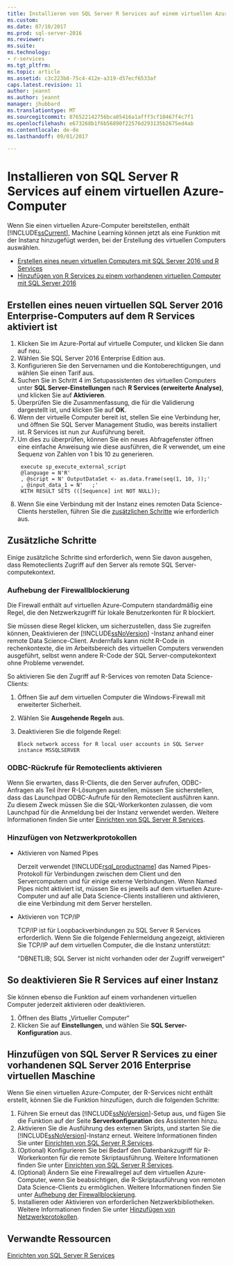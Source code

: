 ```yaml
---
title: Installieren von SQL Server R Services auf einem virtuellen Azure-Computer | Microsoft-Dokumentation
ms.custom: 
ms.date: 07/10/2017
ms.prod: sql-server-2016
ms.reviewer: 
ms.suite: 
ms.technology:
- r-services
ms.tgt_pltfrm: 
ms.topic: article
ms.assetid: c3c223b8-75c4-412e-a319-d57ecf6533af
caps.latest.revision: 11
author: jeannt
ms.author: jeannt
manager: jhubbard
ms.translationtype: MT
ms.sourcegitcommit: 876522142756bca05416a1afff3cf10467f4c7f1
ms.openlocfilehash: e673268b1f6b56890f22576d293135b2675ed4ab
ms.contentlocale: de-de
ms.lasthandoff: 09/01/2017

---
```

# <a name="installing-sql-server-r-services-on-an-azure-virtual-machine"></a>Installieren von SQL Server R Services auf einem virtuellen Azure-Computer
 
Wenn Sie einen virtuellen Azure-Computer bereitstellen, enthält [!INCLUDE[ssCurrent](../../includes/sscurrent-md.md)], Machine Learning können jetzt als eine Funktion mit der Instanz hinzugefügt werden, bei der Erstellung des virtuellen Computers auswählen.

+ [Erstellen eines neuen virtuellen Computers mit SQL Server 2016 und R Services](#new)
+ [Hinzufügen von R Services zu einem vorhandenen virtuellen Computer mit SQL Server 2016](#existing)

## <a name="new"></a>Erstellen eines neuen virtuellen SQL Server 2016 Enterprise-Computers auf dem R Services aktiviert ist

1. Klicken Sie im Azure-Portal auf virtuelle Computer, und klicken Sie dann auf neu.
2. Wählen Sie SQL Server 2016 Enterprise Edition aus.
3. Konfigurieren Sie den Servernamen und die Kontoberechtigungen, und wählen Sie einen Tarif aus.
4. Suchen Sie in Schritt 4 im Setupassistenten des virtuellen Computers unter **SQL Server-Einstellungen** nach **R Services (erweiterte Analyse)**, und klicken Sie auf **Aktivieren**.
5. Überprüfen Sie die Zusammenfassung, die für die Validierung dargestellt ist, und klicken Sie auf **OK**.
6. Wenn der virtuelle Computer bereit ist, stellen Sie eine Verbindung her, und öffnen Sie SQL Server Management Studio, was bereits installiert ist. R Services ist nun zur Ausführung bereit.
7. Um dies zu überprüfen, können Sie ein neues Abfragefenster öffnen eine einfache Anweisung wie diese ausführen, die R verwendet, um eine Sequenz von Zahlen von 1 bis 10 zu generieren.
   ```
    execute sp_execute_external_script
    @language = N'R'
    , @script = N' OutputDataSet <- as.data.frame(seq(1, 10, ));'
    , @input_data_1 = N'   ;'
    WITH RESULT SETS (([Sequence] int NOT NULL));
   ```
6. Wenn Sie eine Verbindung mit der Instanz eines remoten Data Science-Clients herstellen, führen Sie die [zusätzlichen Schritte](#additional-steps) wie erforderlich aus.


## <a name="additional-steps"></a>Zusätzliche Schritte  

Einige zusätzliche Schritte sind erforderlich, wenn Sie davon ausgehen, dass Remoteclients Zugriff auf den Server als remote SQL Server-computekontext.

### <a name="firewall"></a>Aufhebung der Firewallblockierung

Die Firewall enthält auf virtuellen Azure-Computern standardmäßig eine Regel, die den Netzwerkzugriff für lokale Benutzerkonten für R blockiert.

Sie müssen diese Regel klicken, um sicherzustellen, dass Sie zugreifen können, Deaktivieren der [!INCLUDE[ssNoVersion](../../includes/ssnoversion-md.md)] -Instanz anhand einer remote Data Science-Client.  Andernfalls kann nicht R-Code in rechenkontexte, die im Arbeitsbereich des virtuellen Computers verwenden ausgeführt, selbst wenn andere R-Code der SQL Server-computekontext ohne Probleme verwendet.

So aktivieren Sie den Zugriff auf R-Services von remoten Data Science-Clients:

1. Öffnen Sie auf dem virtuellen Computer die Windows-Firewall mit erweiterter Sicherheit.
2. Wählen Sie **Ausgehende Regeln** aus.
3. Deaktivieren Sie die folgende Regel:
  
     `Block network access for R local user accounts in SQL Server instance MSSQLSERVER`
  
### <a name="enable-odbc-callbacks-for-remote-clients"></a>ODBC-Rückrufe für Remoteclients aktivieren

Wenn Sie erwarten, dass R-Clients, die den Server aufrufen, ODBC-Anfragen als Teil ihrer R-Lösungen ausstellen, müssen Sie sicherstellen, dass das Launchpad ODBC-Aufrufe für den Remoteclient ausführen kann. Zu diesem Zweck müssen Sie die SQL-Workerkonten zulassen, die vom Launchpad für die Anmeldung bei der Instanz verwendet werden.
Weitere Informationen finden Sie unter [Einrichten von SQL Server R Services](../../advanced-analytics/r/set-up-sql-server-r-services-in-database.md).

### <a name="network"></a>Hinzufügen von Netzwerkprotokollen

+ Aktivieren von Named Pipes
  
  Derzeit verwendet [!INCLUDE[rsql_productname](../../includes/rsql-productname-md.md)] das Named Pipes-Protokoll für Verbindungen zwischen dem Client und den Servercomputern und für einige externe Verbindungen. Wenn Named Pipes nicht aktiviert ist, müssen Sie es jeweils auf dem virtuellen Azure-Computer und auf alle Data Science-Clients installieren und aktivieren, die eine Verbindung mit dem Server herstellen.
  
+ Aktivieren von TCP/IP

  TCP/IP ist für Loopbackverbindungen zu SQL Server R Services erforderlich. Wenn Sie die folgende Fehlermeldung angezeigt, aktivieren Sie TCP/IP auf dem virtuellen Computer, die die Instanz unterstützt:

  "DBNETLIB; SQL Server ist nicht vorhanden oder der Zugriff verweigert"

## <a name="how-to-disable-r-services-on-an-instance"></a>So deaktivieren Sie R Services auf einer Instanz

Sie können ebenso die Funktion auf einem vorhandenen virtuellen Computer jederzeit aktivieren oder deaktivieren.

1. Öffnen des Blatts „Virtueller Computer“
2. Klicken Sie auf **Einstellungen**, und wählen Sie **SQL Server-Konfiguration** aus.

## <a name="existing"></a>Hinzufügen von SQL Server R Services zu einer vorhandenen SQL Server 2016 Enterprise virtuellen Maschine

Wenn Sie einen virtuellen Azure-Computer, der R-Services nicht enthält erstellt, können Sie die Funktion hinzufügen, durch die folgenden Schritte:

1. Führen Sie erneut das [!INCLUDE[ssNoVersion](../../includes/ssnoversion-md.md)]-Setup aus, und fügen Sie die Funktion auf der Seite **Serverkonfiguration** des Assistenten hinzu.
2. Aktivieren Sie die Ausführung des externen Skripts, und starten Sie die [!INCLUDE[ssNoVersion](../../includes/ssnoversion-md.md)]-Instanz erneut. Weitere Informationen finden Sie unter [Einrichten von SQL Server R Services](../../advanced-analytics/r/set-up-sql-server-r-services-in-database.md).
3. (Optional) Konfigurieren Sie bei Bedarf den Datenbankzugriff für R-Workerkonten für die remote Skriptausführung.
   Weitere Informationen finden Sie unter [Einrichten von SQL Server R Services](../../advanced-analytics/r/set-up-sql-server-r-services-in-database.md).
3. (Optional) Ändern Sie eine Firewallregel auf dem virtuellen Azure-Computer, wenn Sie beabsichtigen, die R-Skriptausführung von remoten Data Science-Clients zu ermöglichen. Weitere Informationen finden Sie unter [Aufhebung der Firewallblockierung](#firewall).
4. Installieren oder Aktivieren von erforderlichen Netzwerkbibliotheken. Weitere Informationen finden Sie unter [Hinzufügen von Netzwerkprotokollen](#network).

## <a name="related-resources"></a>Verwandte Ressourcen

[Einrichten von SQL Server R Services](../../advanced-analytics/r/set-up-sql-server-r-services-in-database.md)


